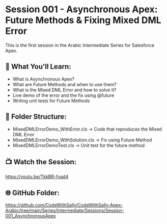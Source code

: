 # Session 001 - Asynchronous Apex: Future Methods & Fixing Mixed DML Error

This is the first session in the Arabic Intermediate Series for Salesforce Apex.

## 🧠 What You'll Learn:
- What is Asynchronous Apex?
- What are Future Methods and when to use them?
- What is the Mixed DML Error and how to solve it?
- Live demo of the error and the fix using @future
- Writing unit tests for Future Methods

## 📂 Folder Structure:
- MixedDMLErrorDemo_WithError.cls → Code that reproduces the Mixed DML Error
- MixedDMLErrorDemo_WithSolution.cls → Fix using Future Method
- MixedDMLErrorDemoTest.cls → Unit test for the future method

## 📺 Watch the Session:
https://youtu.be/TkkBR-fvad4

## 🌐 GitHub Folder:
https://github.com/CodeWithSally/CodeWithSally-Apex-Arabic/tree/main/Series/Intermediate/Sessions/Session-001_AsynchronousApex
